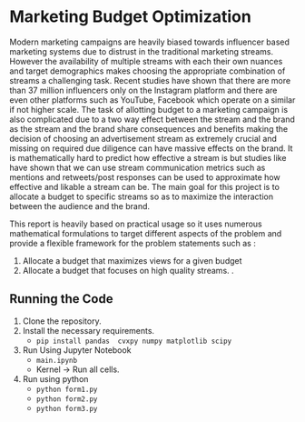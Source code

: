 # Marketing Budget Optimization 
Modern marketing campaigns are heavily biased towards influencer based marketing systems due to distrust in the traditional marketing streams. However the availability of multiple streams with each their own nuances and target demographics makes choosing the appropriate combination of streams a challenging task. 
Recent studies have shown that there are more than 37 million influencers only on the Instagram platform and there are even other platforms such as YouTube, Facebook which operate on a similar if not higher scale. 
The task of allotting budget to a marketing campaign is also complicated due to a two way effect between the stream and the brand as the stream and the brand share consequences and benefits making the decision of choosing an advertisement stream as extremely crucial and missing on required due diligence can have massive effects on the brand. 
It is mathematically hard to predict how effective a stream is but studies like have shown that we can use stream communication metrics such as mentions and retweets/post responses can be used to approximate how effective and likable a stream can be. 
The main goal for this project is to allocate a budget to specific streams so as to maximize the interaction between the audience and the brand. 

This report is heavily based on practical usage so it uses numerous mathematical formulations to target different aspects of the problem and provide a flexible framework for the problem statements such as : 
1. Allocate a budget that maximizes views for a given budget
2. Allocate a budget that focuses on high quality streams. .


## Running the Code 
1. Clone the repository.
2. Install the necessary requirements.
    - ```pip install pandas  cvxpy numpy matplotlib scipy```
3. Run Using Jupyter Notebook
    - `main.ipynb` 
    - Kernel -> Run all cells.
4. Run using python 
    - `python form1.py`
    - `python form2.py`
    - `python form3.py`
